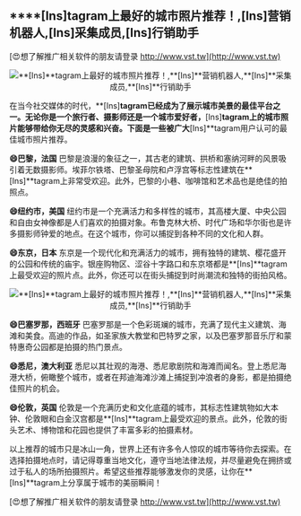 ## ****[Ins]**tagram上最好的城市照片推荐！,**[Ins]**营销机器人,**[Ins]**采集成员,**[Ins]**行销助手**

[😍想了解推广相关软件的朋友请登录 http://www.vst.tw](http://www.vst.tw)

 <center><img src="https://vst.tw/MP4/tuiguang/png/6.png" alt="**[Ins]**tagram上最好的城市照片推荐！,**[Ins]**营销机器人,**[Ins]**采集成员,**[Ins]**行销助手"></center>

在当今社交媒体的时代，**[Ins]**tagram已经成为了展示城市美景的最佳平台之一。无论你是一个旅行者、摄影师还是一个城市爱好者，**[Ins]**tagram上的城市照片能够带给你无尽的灵感和兴奋。下面是一些被广大**[Ins]**tagram用户认可的最佳城市照片推荐。

**😄巴黎，法国**
巴黎是浪漫的象征之一，其古老的建筑、拱桥和塞纳河畔的风景吸引着无数摄影师。埃菲尔铁塔、巴黎圣母院和卢浮宫等标志性建筑在**[Ins]**tagram上非常受欢迎。此外，巴黎的小巷、咖啡馆和艺术品也是绝佳的拍照点。

**😄纽约市，美国**
纽约市是一个充满活力和多样性的城市，其高楼大厦、中央公园和自由女神像都是人们喜欢的拍摄对象。布鲁克林大桥、时代广场和华尔街也是许多摄影师钟爱的地点。在这个城市，你可以捕捉到各种不同的文化和人群。

**😄东京，日本**
东京是一个现代化和充满活力的城市，拥有独特的建筑、樱花盛开的公园和传统的庙宇。银座购物区、涩谷十字路口和东京塔都是**[Ins]**tagram上最受欢迎的照片点。此外，你还可以在街头捕捉到时尚潮流和独特的街拍风格。

 <center><img src="https://vst.tw/MP4/tuiguang/png/7.png" alt="**[Ins]**tagram上最好的城市照片推荐！,**[Ins]**营销机器人,**[Ins]**采集成员,**[Ins]**行销助手"></center>

**😄巴塞罗那，西班牙**
巴塞罗那是一个色彩斑斓的城市，充满了现代主义建筑、海滩和美食。高迪的作品，如圣家族大教堂和巴特罗之家，以及巴塞罗那音乐厅和蒙特惠奇公园都是拍摄的热门景点。

**😄悉尼，澳大利亚**
悉尼以其壮观的海港、悉尼歌剧院和海滩而闻名。登上悉尼海港大桥，俯瞰整个城市，或者在邦迪海滩沙滩上捕捉到冲浪者的身影，都是拍摄绝佳照片的机会。

**😄伦敦，英国**
伦敦是一个充满历史和文化底蕴的城市，其标志性建筑物如大本钟、伦敦眼和白金汉宫都是**[Ins]**tagram上最受欢迎的景点。此外，伦敦的街头艺术、博物馆和花园也提供了丰富多彩的拍摄素材。

以上推荐的城市只是冰山一角，世界上还有许多令人惊叹的城市等待你去探索。在选择拍摄地点时，请记得尊重当地文化，遵守当地法律法规，并尽量避免在拥挤或过于私人的场所拍摄照片。希望这些推荐能够激发你的灵感，让你在**[Ins]**tagram上分享属于城市的美丽瞬间！

[😍想了解推广相关软件的朋友请登录 http://www.vst.tw](http://www.vst.tw)



